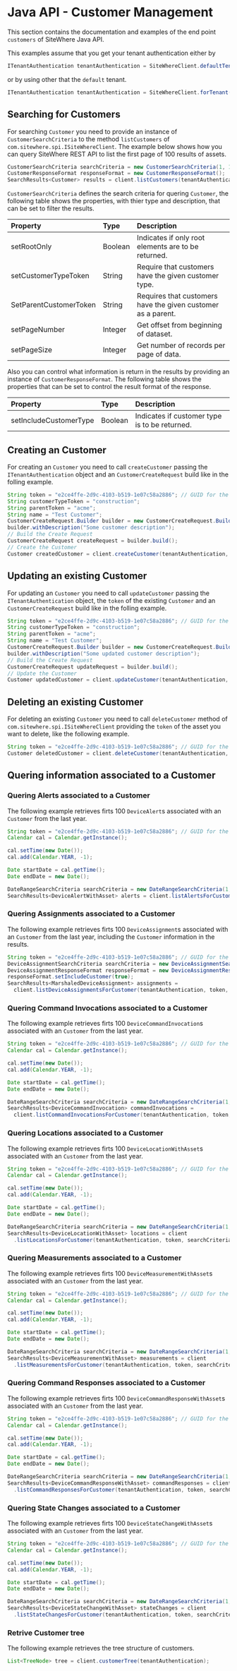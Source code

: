 # Java API - Customer Management

This section contains the documentation and examples of the end point `customers` of SiteWhere Java API.

This examples assume that you get your tenant authentication either by

```java
ITenantAuthentication tenantAuthentication = SiteWhereClient.defaultTenant();
```

or by using other that the `default` tenant.

```java
ITenantAuthentication tenantAuthentication = SiteWhereClient.forTenant("token", "auth");
```

## Searching for Customers

For searching `Customer` you need to provide an instance of `CustomerSearchCriteria` to the method
`listCustomers` of `com.sitewhere.spi.ISiteWhereClient`. The example below shows how you can query SiteWhere
REST API to list the first page of 100 results of assets.

```java
CustomerSearchCriteria searchCriteria = new CustomerSearchCriteria(1, 100);
CustomerResponseFormat responseFormat = new CustomerResponseFormat();
SearchResults<Customer> results = client.listCustomers(tenantAuthentication, searchCriteria, responseFormat);
```

`CustomerSearchCriteria` defines the search criteria for quering `Customer`, the following table shows the properties, with 
thier type and description, that can be set to filter the results.

| Property               | Type        | Description                                                    |
|:-----------------------|:------------|:---------------------------------------------------------------|
| setRootOnly            | Boolean     | Indicates if only root elements are to be returned.            |
| setCustomerTypeToken   | String      | Require that customers have the given customer type.           |
| SetParentCustomerToken | String      | Requires that customers have the given customer as a parent.   |
| setPageNumber          | Integer     | Get offset from beginning of dataset.                          |
| setPageSize            | Integer     | Get number of records per page of data.                        |

Also you can control what information is return in the results by providing an instance of `CustomerResponseFormat`.
The following table shows the properties that can be set to control the result format of the response.

| Property               | Type        | Description                                                    |
|:-----------------------|:------------|:---------------------------------------------------------------|
| setIncludeCustomerType | Boolean     | Indicates if customer type is to be returned.                  |

## Creating an Customer

For creating an `Customer` you need to call `createCustomer` passing the `ITenantAuthentication` object and an
`CustomerCreateRequest` build like in the folling example.

```java
String token = "e2ce4ffe-2d9c-4103-b519-1e07c58a2886"; // GUID for the Customer
String customerTypeToken = "construction";
String parentToken = "acme";
String name = "Test Customer";
CustomerCreateRequest.Builder builder = new CustomerCreateRequest.Builder(customerTypeToken, parentToken, token, name);
builder.withDescription("Some customer description");
// Build the Create Request
CustomerCreateRequest createRequest = builder.build();
// Create the Customer
Customer createdCustomer = client.createCustomer(tenantAuthentication, createRequest);
```

## Updating an existing Customer

For updating an `Customer` you need to call `updateCustomer` passing the `ITenantAuthentication` object,
the `token` of the existing `Customer` and an `CustomerCreateRequest` build like in the folling example.

```java
String token = "e2ce4ffe-2d9c-4103-b519-1e07c58a2886"; // GUID for the Customer
String customerTypeToken = "construction";
String parentToken = "acme";
String name = "Test Customer";
CustomerCreateRequest.Builder builder = new CustomerCreateRequest.Builder(customerTypeToken, parentToken, token, name);
builder.withDescription("Some updated customer description");
// Build the Create Request
CustomerCreateRequest updateRequest = builder.build();
// Update the Customer
Customer updatedCustomer = client.updateCustomer(tenantAuthentication, token, updateRequest);
```

## Deleting an existing Customer

For deleting an existing `Customer` you need to call `deleteCustomer` method of `com.sitewhere.spi.ISiteWhereClient`
providing the `token` of the asset you want to delete, like the following example.

```java
String token = "e2ce4ffe-2d9c-4103-b519-1e07c58a2886"; // GUID for the Customer
Customer deletedCustomer = client.deleteCustomer(tenantAuthentication, token);
```

## Quering information associated to a Customer

### Quering Alerts associated to a Customer

The following example retrieves firts 100 `DeviceAlert`s associated with an `Customer`
from the last year.

```java
String token = "e2ce4ffe-2d9c-4103-b519-1e07c58a2886"; // GUID for the Customer
Calendar cal = Calendar.getInstance();

cal.setTime(new Date());
cal.add(Calendar.YEAR, -1);

Date startDate = cal.getTime();
Date endDate = new Date();

DateRangeSearchCriteria searchCriteria = new DateRangeSearchCriteria(1, 100, startDate, endDate);
SearchResults<DeviceAlertWithAsset> alerts = client.listAlertsForCustomer(tenantAuthentication, token, searchCriteria);
```

### Quering Assignments associated to a Customer

The following example retrieves firts 100 `DeviceAssignment`s associated with an `Customer`
from the last year, including the `Customer` information in the results.

```java
String token = "e2ce4ffe-2d9c-4103-b519-1e07c58a2886"; // GUID for the Customer
DeviceAssignmentSearchCriteria searchCriteria = new DeviceAssignmentSearchCriteria(1, 100);
DeviceAssignmentResponseFormat responseFormat = new DeviceAssignmentResponseFormat();
responseFormat.setIncludeCustomer(true);
SearchResults<MarshaledDeviceAssignment> assignments = 
  client.listDeviceAssignmentsForCustomer(tenantAuthentication, token, searchCriteria, responseFormat);
```

### Quering Command Invocations associated to a Customer

The following example retrieves firts 100 `DeviceCommandInvocation`s associated with an `Customer`
from the last year.

```java
String token = "e2ce4ffe-2d9c-4103-b519-1e07c58a2886"; // GUID for the Customer
Calendar cal = Calendar.getInstance();

cal.setTime(new Date());
cal.add(Calendar.YEAR, -1);

Date startDate = cal.getTime();
Date endDate = new Date();

DateRangeSearchCriteria searchCriteria = new DateRangeSearchCriteria(1, 100, startDate, endDate);
SearchResults<DeviceCommandInvocation> commandInvocations = 
  client.listCommandInvocationsForCustomer(tenantAuthentication, token, searchCriteria);
```

### Quering Locations associated to a Customer

The following example retrieves firts 100 `DeviceLocationWithAsset`s associated with an `Customer`
from the last year.

```java
String token = "e2ce4ffe-2d9c-4103-b519-1e07c58a2886"; // GUID for the Customer
Calendar cal = Calendar.getInstance();

cal.setTime(new Date());
cal.add(Calendar.YEAR, -1);

Date startDate = cal.getTime();
Date endDate = new Date();

DateRangeSearchCriteria searchCriteria = new DateRangeSearchCriteria(1, 100, startDate, endDate);
SearchResults<DeviceLocationWithAsset> locations = client
  .listLocationsForCustomer(tenantAuthentication, token, searchCriteria);
```

### Quering Measurements associated to a Customer

The following example retrieves firts 100 `DeviceMeasurementWithAsset`s associated with an `Customer`
from the last year.

```java
String token = "e2ce4ffe-2d9c-4103-b519-1e07c58a2886"; // GUID for the Customer
Calendar cal = Calendar.getInstance();

cal.setTime(new Date());
cal.add(Calendar.YEAR, -1);

Date startDate = cal.getTime();
Date endDate = new Date();

DateRangeSearchCriteria searchCriteria = new DateRangeSearchCriteria(1, 100, startDate, endDate);
SearchResults<DeviceMeasurementWithAsset> measurements = client
  .listMeasurementsForCustomer(tenantAuthentication, token, searchCriteria);
```

### Quering Command Responses associated to a Customer

The following example retrieves firts 100 `DeviceCommandResponseWithAsset`s associated with an `Customer`
from the last year.

```java
String token = "e2ce4ffe-2d9c-4103-b519-1e07c58a2886"; // GUID for the Customer
Calendar cal = Calendar.getInstance();

cal.setTime(new Date());
cal.add(Calendar.YEAR, -1);

Date startDate = cal.getTime();
Date endDate = new Date();

DateRangeSearchCriteria searchCriteria = new DateRangeSearchCriteria(1, 100, startDate, endDate);
SearchResults<DeviceCommandResponseWithAsset> commandResponses = client
  .listCommandResponsesForCustomer(tenantAuthentication, token, searchCriteria);
```

### Quering State Changes associated to a Customer

The following example retrieves firts 100 `DeviceStateChangeWithAsset`s associated with an `Customer`
from the last year.

```java
String token = "e2ce4ffe-2d9c-4103-b519-1e07c58a2886"; // GUID for the Customer
Calendar cal = Calendar.getInstance();

cal.setTime(new Date());
cal.add(Calendar.YEAR, -1);

Date startDate = cal.getTime();
Date endDate = new Date();

DateRangeSearchCriteria searchCriteria = new DateRangeSearchCriteria(1, 10, startDate, endDate);
SearchResults<DeviceStateChangeWithAsset> stateChanges = client
  .listStateChangesForCustomer(tenantAuthentication, token, searchCriteria);
```

### Retrive Customer tree

The following example retrieves the tree structure of customers.

```java
List<TreeNode> tree = client.customerTree(tenantAuthentication);
```

